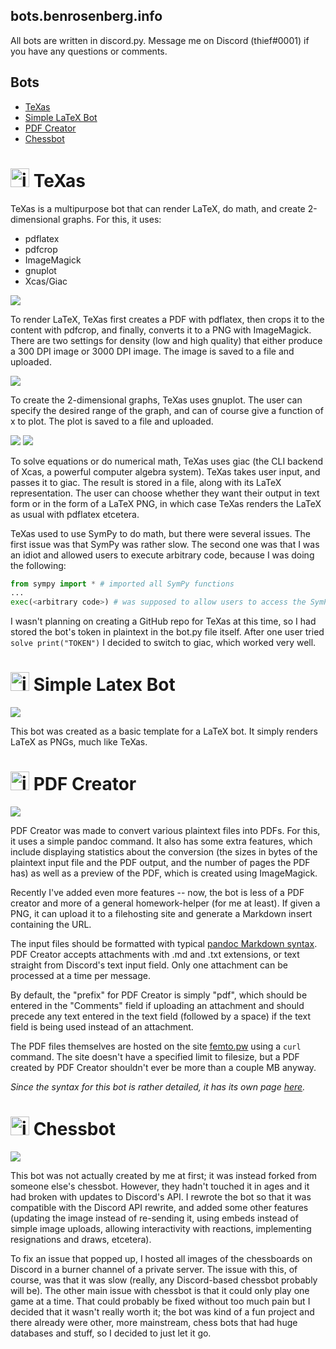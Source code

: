 ## bots.benrosenberg.info

All bots are written in discord.py. Message me on Discord (thief#0001) if you have any questions or comments.

## Bots
- [TeXas](#TeXas)
- [Simple LaTeX Bot](#Simple%20LaTeX%20Bot)
- [PDF Creator](#PDF%20Creator)
- [Chessbot](#Chessbot)

# <img src="images/texasbot.png" alt="icon" width="30"/> TeXas <a name="TeXas"></a>

TeXas is a multipurpose bot that can render LaTeX, do math, and create 2-dimensional graphs. For this, it uses:
 - pdflatex
 - pdfcrop
 - ImageMagick
 - gnuplot
 - Xcas/Giac
 
![](images/texasLatexRenderExample.png)

To render LaTeX, TeXas first creates a PDF with pdflatex, then crops it to the content with pdfcrop, and finally, converts it to a PNG with ImageMagick. There are two settings for density (low and high quality) that either produce a 300 DPI image or 3000 DPI image. The image is saved to a file and uploaded.

![](images/texasGnuplotExample.png)

To create the 2-dimensional graphs, TeXas uses gnuplot. The user can specify the desired range of the graph, and can of course give a function of x to plot. The plot is saved to a file and uploaded.

![](images/texasLatexSolveExample.png)
![](images/texasTextSolveExample.png)

To solve equations or do numerical math, TeXas uses giac (the CLI backend of Xcas, a powerful computer algebra system). TeXas takes user input, and passes it to giac. The result is stored in a file, along with its LaTeX representation. The user can choose whether they want their output in text form or in the form of a LaTeX PNG, in which case TeXas renders the LaTeX as usual with pdflatex etcetera.

TeXas used to use SymPy to do math, but there were several issues. The first issue was that SymPy was rather slow. The second one was that I was an idiot and allowed users to execute arbitrary code, because I was doing the following:

```python
from sympy import * # imported all SymPy functions
...
exec(<arbitrary code>) # was supposed to allow users to access the SymPy functions
```

I wasn't planning on creating a GitHub repo for TeXas at this time, so I had stored the bot's token in plaintext in the bot.py file itself. After one user tried `solve print("TOKEN")` I decided to switch to giac, which worked very well.

# <img src="images/latexbot.png" alt="icon" width="30"/> Simple Latex Bot <a name="Simple LaTeX Bot"></a>

![](images/latexExample.png)

This bot was created as a basic template for a LaTeX bot. It simply renders LaTeX as PNGs, much like TeXas.

# <img src="images/pdfboticon.png" alt="icon" width="30"/> PDF Creator <a name="PDF Creator"></a> 

![](images/newpdfCreatorExample.png)

PDF Creator was made to convert various plaintext files into PDFs. For this, it uses a simple pandoc command. It also has some extra features, which include displaying statistics about the conversion (the sizes in bytes of the plaintext input file and the PDF output, and the number of pages the PDF has) as well as a preview of the PDF, which is created using ImageMagick. 

Recently I've added even more features -- now, the bot is less of a PDF creator and more of a general homework-helper (for me at least). If given a PNG, it can upload it to a filehosting site and generate a Markdown insert containing the URL. 

The input files should be formatted with typical [pandoc Markdown syntax](https://pandoc.org/MANUAL.html#pandocs-markdown). PDF Creator accepts attachments with .md and .txt extensions, or text straight from Discord's text input field. Only one attachment can be processed at a time per message.

By default, the "prefix" for PDF Creator is simply "pdf", which should be entered in the "Comments" field if uploading an attachment and should precede any text entered in the text field (followed by a space) if the text field is being used instead of an attachment. 

The PDF files themselves are hosted on the site [femto.pw](https://v2.femto.pw) using a `curl` command. The site doesn't have a specified limit to filesize, but a PDF created by PDF Creator shouldn't ever be more than a couple MB anyway.

*Since the syntax for this bot is rather detailed, it has its own page [here](https://bots.benrosenberg.info/PDFCreator).*

# <img src="images/chessbot.png" alt="icon" width="30"/> Chessbot <a name="Chessbot"></a>

![](images/chessbotExample.png)

This bot was not actually created by me at first; it was instead forked from someone else's chessbot. However, they hadn't touched it in ages and it had broken with updates to Discord's API. I rewrote the bot so that it was compatible with the Discord API rewrite, and added some other features (updating the image instead of re-sending it, using embeds instead of simple image uploads, allowing interactivity with reactions, implementing resignations and draws, etcetera). 

To fix an issue that popped up, I hosted all images of the chessboards on Discord in a burner channel of a private server. The issue with this, of course, was that it was slow (really, any Discord-based chessbot probably will be). The other main issue with chessbot is that it could only play one game at a time. That could probably be fixed without too much pain but I decided that it wasn't really worth it; the bot was kind of a fun project and there already were other, more mainstream, chess bots that had huge databases and stuff, so I decided to just let it go.
